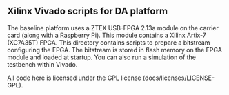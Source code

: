 ## Xilinx Vivado scripts for DA platform

The baseline platform uses a ZTEX USB-FPGA 2.13a module on the carrier card (along with a Raspberry Pi).  This module contains a Xilinx Artix-7 (XC7A35T) FPGA.  This directory contains scripts to prepare a bitstream configuring the FPGA.  The bitstream is stored in flash memory on the FPGA module and loaded at startup.  You can also run a simulation of the testbench within Vivado.

All code here is licensed under the GPL license (docs/licenses/LICENSE-GPL).

